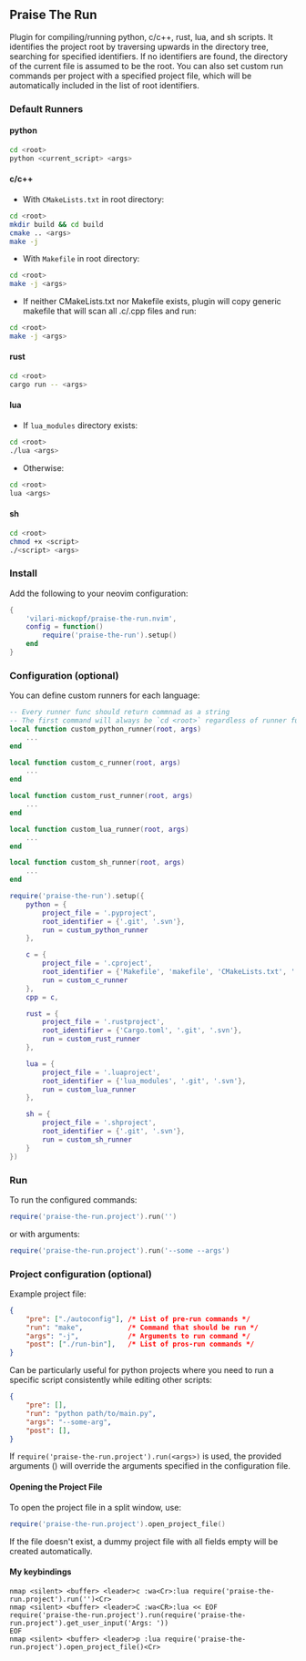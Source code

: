 ## Praise The Run

Plugin for compiling/running python, c/c++, rust, lua, and sh scripts. It identifies the project root by traversing upwards in the directory tree, searching for specified identifiers. If no identifiers are found, the directory of the current file is assumed to be the root. You can also set custom run commands per project with a specified project file, which will be automatically included in the list of root identifiers.


### Default Runners

#### python
```bash
cd <root>
python <current_script> <args>
```

#### c/c++

- With `CMakeLists.txt` in root directory:

```bash
cd <root>
mkdir build && cd build
cmake .. <args>
make -j
```

- With `Makefile` in root directory:

```bash
cd <root>
make -j <args>
```

- If neither CMakeLists.txt nor Makefile exists, plugin will copy generic makefile that will scan all .c/.cpp files and run:

```bash
cd <root>
make -j <args>
```

#### rust

```bash
cd <root>
cargo run -- <args>
```

#### lua

- If `lua_modules` directory exists:

```bash
cd <root>
./lua <args>

```
- Otherwise:

```bash
cd <root>
lua <args>
```

#### sh

```bash
cd <root>
chmod +x <script>
./<script> <args>
```


### Install

Add the following to your neovim configuration:

```lua
{
    'vilari-mickopf/praise-the-run.nvim',
    config = function()
        require('praise-the-run').setup()
    end
}
```


### Configuration (optional)

You can define custom runners for each language:

```lua
-- Every runner func should return commnad as a string
-- The first command will always be `cd <root>` regardless of runner function
local function custom_python_runner(root, args)
    ...
end

local function custom_c_runner(root, args)
    ...
end

local function custom_rust_runner(root, args)
    ...
end

local function custom_lua_runner(root, args)
    ...
end

local function custom_sh_runner(root, args)
    ...
end

require('praise-the-run').setup({
    python = {
        project_file = '.pyproject',
        root_identifier = {'.git', '.svn'},
        run = custum_python_runner
    },

    c = {
        project_file = '.cproject',
        root_identifier = {'Makefile', 'makefile', 'CMakeLists.txt', '.git', '.svn'},
        run = custom_c_runner
    },
    cpp = c,

    rust = {
        project_file = '.rustproject',
        root_identifier = {'Cargo.toml', '.git', '.svn'},
        run = custom_rust_runner
    },

    lua = {
        project_file = '.luaproject',
        root_identifier = {'lua_modules', '.git', '.svn'},
        run = custom_lua_runner
    },

    sh = {
        project_file = '.shproject',
        root_identifier = {'.git', '.svn'},
        run = custom_sh_runner
    }
})
```

### Run

To run the configured commands:

```lua
require('praise-the-run.project').run('')
```

or with arguments:

```lua
require('praise-the-run.project').run('--some --args')
```


### Project configuration (optional)

Example project file:

```json
{
    "pre": ["./autoconfig"], /* List of pre-run commands */
    "run": "make",           /* Command that should be run */
    "args": "-j",            /* Arguments to run command */
    "post": ["./run-bin"],   /* List of pros-run commands */
}
```

Can be particularly useful for python projects where you need to run a specific script consistently while editing other scripts:

```json
{
    "pre": [],
    "run": "python path/to/main.py",
    "args": "--some-arg",
    "post": [],
}
```

If `require('praise-the-run.project').run(<args>)` is used, the provided arguments (<args>) will override the arguments specified in the configuration file.


#### Opening the Project File
To open the project file in a split window, use:

```lua
require('praise-the-run.project').open_project_file()
```

If the file doesn't exist, a dummy project file with all fields empty will be created automatically.


#### My keybindings
```vim
nmap <silent> <buffer> <leader>c :wa<Cr>:lua require('praise-the-run.project').run('')<Cr>
nmap <silent> <buffer> <leader>C :wa<CR>:lua << EOF
require('praise-the-run.project').run(require('praise-the-run.project').get_user_input('Args: '))
EOF
nmap <silent> <buffer> <leader>p :lua require('praise-the-run.project').open_project_file()<Cr>
```

